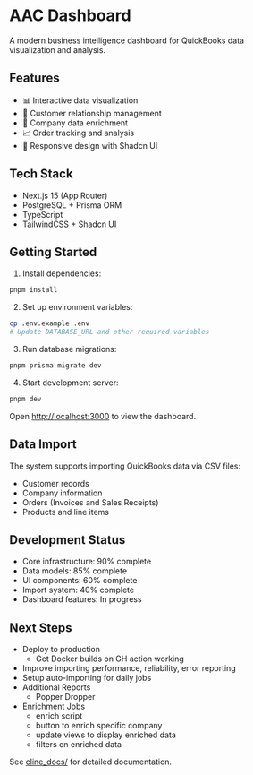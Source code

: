 # AAC Dashboard

A modern business intelligence dashboard for QuickBooks data visualization and analysis.

## Features

- 📊 Interactive data visualization
- 👥 Customer relationship management
- 🏢 Company data enrichment
- 📈 Order tracking and analysis
- 📱 Responsive design with Shadcn UI

## Tech Stack

- Next.js 15 (App Router)
- PostgreSQL + Prisma ORM
- TypeScript
- TailwindCSS + Shadcn UI

## Getting Started

1. Install dependencies:
```bash
pnpm install
```

2. Set up environment variables:
```bash
cp .env.example .env
# Update DATABASE_URL and other required variables
```

3. Run database migrations:
```bash
pnpm prisma migrate dev
```

4. Start development server:
```bash
pnpm dev
```

Open [http://localhost:3000](http://localhost:3000) to view the dashboard.

## Data Import

The system supports importing QuickBooks data via CSV files:

- Customer records
- Company information
- Orders (Invoices and Sales Receipts)
- Products and line items

## Development Status

- Core infrastructure: 90% complete
- Data models: 85% complete
- UI components: 60% complete
- Import system: 40% complete
- Dashboard features: In progress

## Next Steps

- Deploy to production
    - Get Docker builds on GH action working
- Improve importing performance, reliability, error reporting
- Setup auto-importing for daily jobs
- Additional Reports
    - Popper Dropper
- Enrichment Jobs
    - enrich script
    - button to enrich specific company
    - update views to display enriched data
    - filters on enriched data

See [cline_docs/](./cline_docs/) for detailed documentation.
